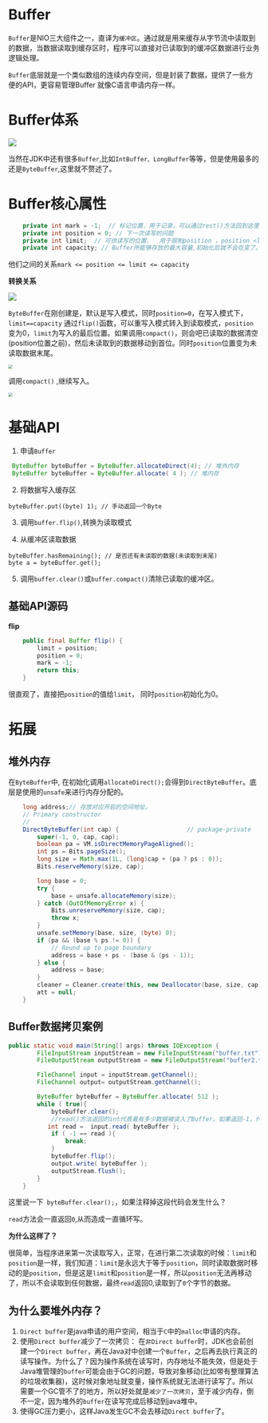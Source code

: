 # Buffer

`Buffer`是NIO三大组件之一，直译为`缓冲区`。通过就是用来缓存从字节流中读取到的数据，当数据读取到缓存区时，程序可以直接对已读取到的缓冲区数据进行业务逻辑处理。

`Buffer`底层就是一个类似数组的连续内存空间，但是封装了数据，提供了一些方便的API，更容易管理Buffer 
就像C语言申请内存一样。 

# Buffer体系

![](https://img-blog.csdnimg.cn/20190528191358540.png?x-oss-process=image/watermark,type_ZmFuZ3poZW5naGVpdGk,shadow_10,text_aHR0cHM6Ly9ibG9nLmNzZG4ubmV0L3dlaXhpbl80MjQ2NzU1Mw==,size_16,color_FFFFFF,t_70)

当然在JDK中还有很多`Buffer`,比如`IntBuffer、LongBuffer`等等，但是使用最多的还是`ByteBuffer`,这里就不赘述了。

# Buffer核心属性

```java
    private int mark = -1;  // 标记位置，用于记录，可以通过rest()方法回到这里
    private int position = 0; // 下一次读写的问题
    private int limit;  // 可供读写的位置，  用于限制position ，position <limit
    private int capacity; // Buffer所能够存放的最大容量,初始化后就不会在变了。
```

他们之间的关系`mark <= position <= limit <= capacity`

**转换关系**

![](https://s2.ax1x.com/2019/10/27/Kyi9nx.png)

`ByteBuffer`在刚创建是，默认是写入模式，同时`position=0`，在写入模式下，`limit==capacity` 
通过`flip()`函数，可以重写入模式转入到读取模式，`position`变为0，`limit`为写入的最后位置。如果调用`compact()`，则会吧已读取的数据清空(position位置之前)，然后未读取到的数据移动到首位。同时`position`位置变为未读取数据末尾。 

<img src="https://s2.ax1x.com/2019/10/27/KyiJ3j.png" style="zoom:50%;" />

调用`compact()` ,继续写入。

<img src="https://s2.ax1x.com/2019/10/27/Kyi55D.png" style="zoom:50%;" />

# 基础API

1. 申请`Buffer`

```java
 ByteBuffer byteBuffer = ByteBuffer.allocateDirect(4); // 堆外内存
 ByteBuffer byteBuffer = ByteBuffer.allocate( 4 ); // 堆内存
```

2. 将数据写入缓存区

```
byteBuffer.put((byte) 1); // 手动返回一个Byte
```

3. 调用`buffer.flip()`,转换为读取模式

4. 从缓冲区读取数据

```
byteBuffer.hasRemaining(); // 是否还有未读取的数据(未读取到末尾)
byte a = byteBuffer.get();
```

5. 调用`buffer.clear()`或`buffer.compact()`清除已读取的缓冲区。

## 基础API源码

**flip**

```java
    public final Buffer flip() {
        limit = position;
        position = 0;
        mark = -1;
        return this;
    }
```

很直观了，直接把`position`的值给`limit`， 同时`position`初始化为0。



# 拓展

## 堆外内存

在`ByteBuffer`中, 在初始化调用`allocateDirect();`会得到`DirectByteBuffer`。底层是使用的`unsafe`来进行内存分配的。

```java
    long address;// 存放对应开启的空间地址。
    // Primary constructor
    //
    DirectByteBuffer(int cap) {                   // package-private
        super(-1, 0, cap, cap);
        boolean pa = VM.isDirectMemoryPageAligned();
        int ps = Bits.pageSize();
        long size = Math.max(1L, (long)cap + (pa ? ps : 0));
        Bits.reserveMemory(size, cap);

        long base = 0;
        try {
            base = unsafe.allocateMemory(size);
        } catch (OutOfMemoryError x) {
            Bits.unreserveMemory(size, cap);
            throw x;
        }
        unsafe.setMemory(base, size, (byte) 0);
        if (pa && (base % ps != 0)) {
            // Round up to page boundary
            address = base + ps - (base & (ps - 1));
        } else {
            address = base;
        }
        cleaner = Cleaner.create(this, new Deallocator(base, size, cap));
        att = null;
    }
```

## Buffer数据拷贝案例

```java
public static void main(String[] args) throws IOException {
        FileInputStream inputStream = new FileInputStream("buffer.txt");
        FileOutputStream outputStream = new FileOutputStream("buffer2.txt");

        FileChannel input = inputStream.getChannel();
        FileChannel output= outputStream.getChannel();

        ByteBuffer byteBuffer = ByteBuffer.allocate( 512 );
        while ( true){
            byteBuffer.clear();
            //read()方法返回的int代表着有多少数据被读入了Buffer。如果返回-1，代表着已经读到文件结尾。
           int read =  input.read( byteBuffer );
            if ( -1 == read ){
                break;
            }
            byteBuffer.flip();
            output.write( byteBuffer );
            outputStream.flush();
        }
    }
```

这里说一下` byteBuffer.clear();`，如果注释掉这段代码会发生什么？

`read`方法会一直返回`0`,从而造成一直循环写。

**为什么这样了？**

很简单，当程序进来第一次读取写入，正常，在进行第二次读取的时候：`limit`和`position`是一样，我们知道：`limit`是永远大于等于`position`，同时读取数据时移动的是`position`，但是这是`limit`和`position`是一样，所以`position`无法再移动了，所以不会读取到任何数据，最终`read`返回0,读取到了`0`个字节的数据。

## 为什么要堆外内存？

1. `Direct buffer`是java申请的用户空间，相当于`C`中的`malloc`申请的内存。
2. 使用`Direct buffer`减少了一次拷贝： 在`非Direct buffer`时，JDK也会前创建一个`Direct buffer`，再在Java对中创建一个`Buffer`，之后再去执行真正的读写操作。为什么了？因为操作系统在读写时，内存地址不能失效，但是处于Java堆管理的`buffer`可能会由于GC的问题，导致对象移动(比如带有整理算法的垃圾收集器)，这时候对象地址就变量，操作系统就无法进行读写了。所以需要一个GC管不了的地方，所以好处就是`减少了一次拷贝`，至于减少内存，倒不一定，因为堆外的`buffer`在读写完成后移动到java堆中。
3. 使得GC压力更小，这样Java发生GC不会去移动`Direct buffer`了。







